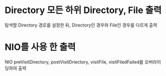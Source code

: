 # Directory 모든 하위 Directory, File 출력

 탐색할 Directory 경로를 설정한 뒤, Directory인 경우와 File인 경우를 다르게 출력
 
 
 # NIO를 사용 한 출력
 
 NIO preVisitDirectory, postVisitDriectory, visitFile, visitFiledFailed를 오버라이딩하여 출력
